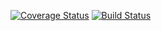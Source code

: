 [![Coverage Status](https://coveralls.io/repos/github/cjl72/calculator219/badge.svg?branch=master)](https://coveralls.io/github/cjl72/calculator219?branch=master)
[![Build Status](https://travis-ci.org/cjl72/calculator219.svg?branch=master)](https://travis-ci.org/cjl72/calculator219)